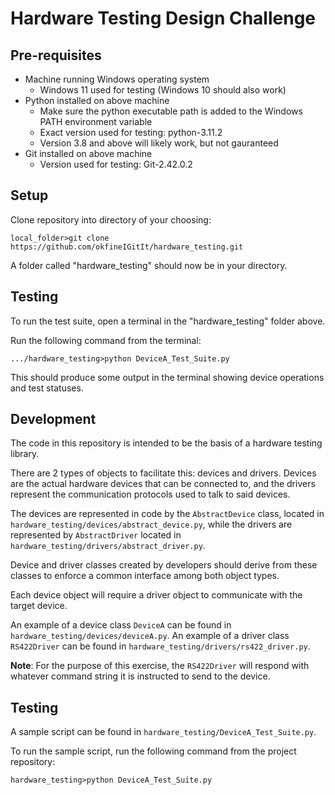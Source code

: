 #  Hardware Testing Design Challenge

## Pre-requisites
- Machine running Windows operating system
    - Windows 11 used for testing (Windows 10 should also work)
- Python installed on above machine
    - Make sure the python executable path is added to the Windows PATH
        environment variable
    - Exact version used for testing: python-3.11.2
    - Version 3.8 and above will likely work, but not gauranteed
- Git installed on above machine
    - Version used for testing: Git-2.42.0.2


## Setup
Clone repository into directory of your choosing:

`local_folder>git clone https://github.com/okfineIGitIt/hardware_testing.git`

A folder called "hardware_testing" should now be in your directory.


## Testing
To run the test suite, open a terminal in the "hardware_testing" folder above.

Run the following command from the terminal:

`.../hardware_testing>python DeviceA_Test_Suite.py`

This should produce some output in the terminal showing device operations and
test statuses.


## Development

The code in this repository is intended to be the basis of a hardware testing library.

There are 2 types of objects to facilitate this: devices and drivers.
Devices are the actual hardware devices that can be connected to, and the
drivers represent the communication protocols used to talk to said devices.

The devices are represented in code by the `AbstractDevice` class, located in
`hardware_testing/devices/abstract_device.py`, while the drivers are represented
by `AbstractDriver` located in `hardware_testing/drivers/abstract_driver.py`.

Device and driver classes created by developers should derive from these classes
to enforce a common interface among both object types.

Each device object will require a driver object to communicate with the target device.

An example of a device class `DeviceA` can be found in `hardware_testing/devices/deviceA.py`.
An example of a driver class `RS422Driver` can be found in `hardware_testing/drivers/rs422_driver.py`.

**Note**: For the purpose of this exercise, the `RS422Driver` will respond with
whatever command string it is instructed to send to the device.

## Testing
A sample script can be found in `hardware_testing/DeviceA_Test_Suite.py`.

To run the sample script, run the following command from the project repository:

`hardware_testing>python DeviceA_Test_Suite.py`